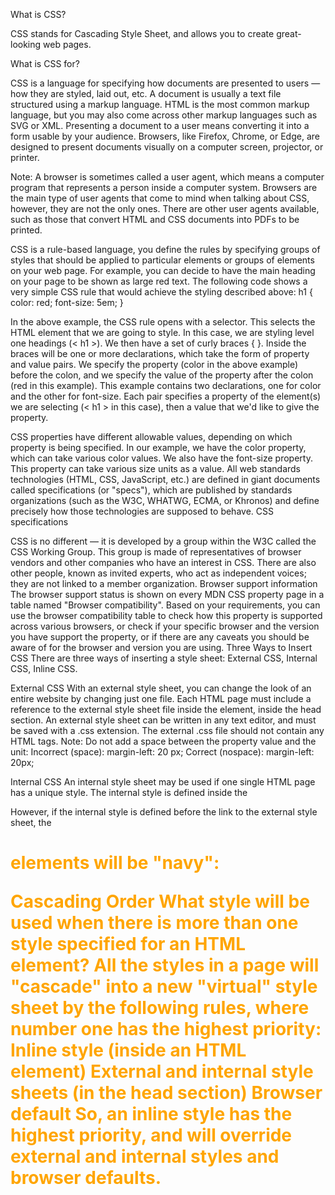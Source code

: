 What is CSS?

CSS stands for Cascading Style Sheet, and allows you to create great-looking web pages.

What is CSS for?

CSS is a language for specifying how documents are presented to users — how they are styled, laid out, etc.
A document is usually a text file structured using a markup language. HTML is the most common markup language, but you may also come across other markup languages such as SVG or XML.
Presenting a document to a user means converting it into a form usable by your audience. Browsers, like Firefox, Chrome, or Edge, are designed to present documents visually on a computer screen, projector, or printer.

Note: A browser is sometimes called a user agent, which means a computer program that represents a person inside a computer system. Browsers are the main type of user agents that come to mind when talking about CSS, however, they are not the only ones. There are other user agents available, such as those that convert HTML and CSS documents into PDFs to be printed.

CSS is a rule-based language, you define the rules by specifying groups of styles that should be applied to particular elements or groups of elements on your web page.
For example, you can decide to have the main heading on your page to be shown as large red text. The following code shows a very simple CSS rule that would achieve the styling described above:
h1 {
  color: red;
  font-size: 5em;
}

In the above example, the CSS rule opens with a selector. This selects the HTML element that we are going to style. In this case, we are styling level one headings (< h1 >).
We then have a set of curly braces { }.
Inside the braces will be one or more declarations, which take the form of property and value pairs. We specify the property (color in the above example) before the colon, and we specify the value of the property after the colon (red in this example).
This example contains two declarations, one for color and the other for font-size. Each pair specifies a property of the element(s) we are selecting (< h1 > in this case), then a value that we'd like to give the property.

CSS properties have different allowable values, depending on which property is being specified. In our example, we have the color property, which can take various color values. We also have the font-size property. This property can take various size units as a value.
All web standards technologies (HTML, CSS, JavaScript, etc.) are defined in giant documents called specifications (or "specs"), which are published by standards organizations (such as the W3C, WHATWG, ECMA, or Khronos) and define precisely how those technologies are supposed to behave.
CSS specifications

CSS is no different — it is developed by a group within the W3C called the CSS Working Group. This group is made of representatives of browser vendors and other companies who have an interest in CSS. There are also other people, known as invited experts, who act as independent voices; they are not linked to a member organization.
Browser support information
The browser support status is shown on every MDN CSS property page in a table named "Browser compatibility".
Based on your requirements, you can use the browser compatibility table to check how this property is supported across various browsers, or check if your specific browser and the version you have support the property, or if there are any caveats you should be aware of for the browser and version you are using.
Three Ways to Insert CSS
There are three ways of inserting a style sheet: External CSS, Internal CSS, Inline CSS.

External CSS
With an external style sheet, you can change the look of an entire website by changing just one file. Each HTML page must include a reference to the external style sheet file inside the <link> element, inside the head section.
An external style sheet can be written in any text editor, and must be saved with a .css extension.
The external .css file should not contain any HTML tags.
Note: Do not add a space between the property value and the unit:
Incorrect (space): margin-left: 20 px;
Correct (nospace): margin-left: 20px;

Internal CSS
An internal style sheet may be used if one single HTML page has a unique style.
The internal style is defined inside the <style> element, inside the head section.

Inline CSS
An inline style may be used to apply a unique style for a single element.
To use inline styles, add the style attribute to the relevant element. The style attribute can contain any CSS property.
Note: An inline style loses many of the advantages of a style sheet (by mixing content with presentation). Use this method sparingly.

Multiple Style Sheets
If some properties have been defined for the same selector (element) in different style sheets, the value from the last read style sheet will be used. 
If the internal style is defined after the link to the external style sheet, the < h1 > elements will be "orange":
EXAMPLE:
<head>
<link rel="stylesheet" type="text/css" href="mystyle.css">
<style>
h1 {
  color: orange;
}
</style>
</head>

However, if the internal style is defined before the link to the external style sheet, the <h1> elements will be "navy": 

<head>
<style>
h1 {
  color: orange;
}
</style>
<link rel="stylesheet" type="text/css" href="mystyle.css">
</head>

Cascading Order
What style will be used when there is more than one style specified for an HTML element?
All the styles in a page will "cascade" into a new "virtual" style sheet by the following rules, where number one has the highest priority:
Inline style (inside an HTML element)
External and internal style sheets (in the head section)
Browser default
So, an inline style has the highest priority, and will override external and internal styles and browser defaults.